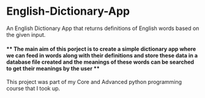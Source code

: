 # English-Dictionary-App
An English Dictionary App that returns definitions of English words based on the given input.
#### ** The main aim of this porject is to create a simple dictionary app where we can feed in words along with their definitions and store these data in a database file created and the meanings of these words can be searched to get their meanings by the user **
This project was part of my Core and Advanced python programming course that I took up.
